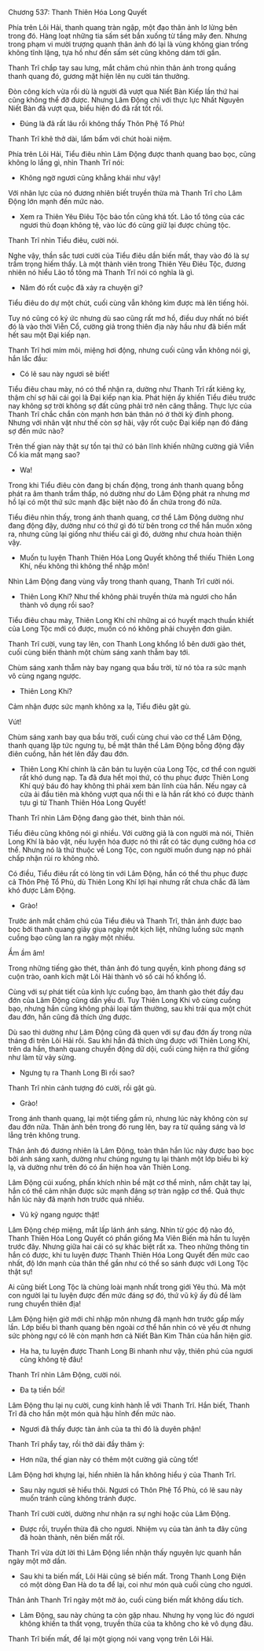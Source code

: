 




Chương 537: Thanh Thiên Hóa Long Quyết


Phía trên Lôi Hải, thanh quang tràn ngập, một đạo thân ảnh lơ lửng bên trong đó. Hàng loạt những tia sấm sét bắn xuống từ tầng mây đen. Nhưng trong phạm vi mười trượng quanh thân ảnh đó lại là vùng không gian trống không tĩnh lặng, tựa hồ như đến sấm sét cũng không dám tới gần.

Thanh Trĩ chắp tay sau lưng, mắt chăm chú nhìn thân ảnh trong quầng thanh quang đó, gương mặt hiện lên nụ cười tán thưởng.

Đòn công kích vừa rồi dù là người đã vượt qua Niết Bàn Kiếp lần thứ hai cũng không thể đỡ được. Nhưng Lâm Động chỉ với thực lực Nhất Nguyên Niết Bàn đã vượt qua, biểu hiện đó đã rất tốt rồi.

- Đúng là đã rất lâu rồi không thấy Thôn Phệ Tổ Phù!

Thanh Trĩ khẽ thở dài, lẩm bẩm với chút hoài niệm.

Phía trên Lôi Hải, Tiểu điêu nhìn Lâm Động được thanh quang bao bọc, cũng không lo lắng gì, nhìn Thanh Trĩ nói:

- Không ngờ ngươi cũng khẳng khái như vậy!

Với nhãn lực của nó đương nhiên biết truyền thừa mà Thanh Trĩ cho Lâm Động lớn mạnh đến mức nào.

- Xem ra Thiên Yêu Điêu Tộc bảo tồn cũng khá tốt. Lão tổ tông của các ngươi thủ đoạn không tệ, vào lúc đó cũng giữ lại được chủng tộc.

Thanh Trĩ nhìn Tiểu điêu, cười nói.

Nghe vậy, thần sắc tươi cười của Tiểu điêu dần biến mất, thay vào đó là sự trầm trọng hiếm thấy. Là một thành viên trong Thiên Yêu Điêu Tộc, đương nhiên nó hiểu Lão tổ tông mà Thanh Trĩ nói có nghĩa là gì.

- Năm đó rốt cuộc đã xảy ra chuyện gì?

Tiểu điêu do dự một chút, cuối cùng vẫn không kìm được mà lên tiếng hỏi.

Tuy nó cũng có ký ức nhưng dù sao cũng rất mơ hồ, điều duy nhất nó biết đó là vào thời Viễn Cổ, cường giả trong thiên địa này hầu như đã biến mất hết sau một Đại kiếp nạn.

Thanh Trĩ hơi mím môi, miệng hơi động, nhưng cuối cũng vẫn không nói gì, hắn lắc đầu:

- Có lẽ sau này ngươi sẽ biết!

Tiểu điêu chau mày, nó có thể nhận ra, dường như Thanh Trĩ rất kiêng kỵ, thậm chí sợ hãi cái gọi là Đại kiếp nạn kia. Phát hiện ấy khiến Tiểu điêu trước nay không sợ trời không sợ đất cũng phải trở nên căng thẳng. Thực lực của Thanh Trĩ chắc chắn còn mạnh hơn bản thân nó ở thời kỳ đỉnh phong. Nhưng với nhân vật như thế còn sợ hãi, vậy rốt cuộc Đại kiếp nạn đó đáng sợ đến mức nào?

Trên thế gian này thật sự tồn tại thứ có bản lĩnh khiến những cường giả Viễn Cổ kia mất mạng sao?

- Wa!

Trong khi Tiểu điêu còn đang bị chấn động, trong ánh thanh quang bỗng phát ra âm thanh trầm thấp, nó dường như do Lâm Động phát ra nhưng mơ hồ lại có một thứ sức mạnh đặc biệt nào đó ẩn chứa trong đó nữa.

Tiểu điêu nhìn thấy, trong ánh thanh quang, cơ thể Lâm Động dường như đang động đậy, dường như có thứ gì đó từ bên trong cơ thể hắn muốn xông ra, nhưng cũng lại giống như thiếu cái gì đó, dường như chưa hoàn thiện vậy.

- Muốn tu luyện Thanh Thiên Hóa Long Quyết không thể thiếu Thiên Long Khí, nếu không thì không thể nhập môn!

Nhìn Lâm Động đang vùng vẫy trong thanh quang, Thanh Trĩ cười nói.

- Thiên Long Khí? Như thế không phải truyền thừa mà ngươi cho hắn thành vô dụng rồi sao?

Tiểu điêu chau mày, Thiên Long Khí chỉ những ai có huyết mạch thuần khiết của Long Tộc mới có được, muốn có nó không phải chuyện đơn giản.

Thanh Trĩ cười, vung tay lên, con Thanh Long khổng lồ bên dưới gào thét, cuối cùng biến thành một chùm sáng xanh thẫm bay tới.

Chùm sáng xanh thẫm này bay ngang qua bầu trời, từ nó tỏa ra sức mạnh vô cùng ngang ngược.

- Thiên Long Khí?

Cảm nhận được sức mạnh không xa lạ, Tiểu điêu gật gù.

Vút!

Chùm sáng xanh bay qua bầu trời, cuối cùng chui vào cơ thể Lâm Động, thanh quang lập tức ngưng tụ, bề mặt thân thể Lâm Động bỗng động đậy điên cuồng, hắn hét lên đầy đau đớn.

- Thiên Long Khí chính là căn bản tu luyện của Long Tộc, cơ thể con người rất khó dung nạp. Ta đã đưa hết mọi thứ, có thu phục được Thiên Long Khí quý báu đó hay không thì phải xem bản lĩnh của hắn. Nếu ngay cả cửa ải đầu tiên mà không vượt qua nổi thì e là hắn rất khó có được thành tựu gì từ Thanh Thiên Hóa Long Quyết!

Thanh Trĩ nhìn Lâm Động đang gào thét, bình thản nói.

Tiểu điêu cũng không nói gì nhiều. Với cường giả là con người mà nói, Thiên Long Khí là bảo vật, nếu luyện hóa được nó thì rất có tác dụng cường hóa cơ thể. Nhưng nó là thứ thuộc về Long Tộc, con người muốn dung nạp nó phải chấp nhận rủi ro không nhỏ.

Có điều, Tiểu điêu rất có lòng tin với Lâm Động, hắn có thể thu phục được cả Thôn Phệ Tổ Phù, dù Thiên Long Khí lợi hại nhưng rất chưa chắc đã làm khó được Lâm Động.

- Grào!

Trước ánh mắt chăm chú của Tiểu điêu và Thanh Trĩ, thân ảnh được bao bọc bởi thanh quang giãy giụa ngày một kịch liệt, những luồng sức mạnh cuồng bạo cũng lan ra ngày một nhiều.

Ầm ầm âm!

Trong những tiếng gào thét, thân ảnh đó tung quyền, kình phong đáng sợ cuộn trào, oanh kích mặt Lôi Hải thành vô số cái hố khổng lồ.

Cùng với sự phát tiết của kình lực cuồng bạo, âm thanh gào thét đầy đau đớn của Lâm Động cũng dần yếu đi. Tuy Thiên Long Khí vô cùng cuồng bạo, nhưng hắn cũng không phải loại tầm thường, sau khi trải qua một chút đau đớn, hắn cũng đã thích ứng được.

Dù sao thì dường như Lâm Động cũng đã quen với sự đau đớn ấy trong nửa tháng đi trên Lôi Hải rồi. Sau khi hắn đã thích ứng được với Thiên Long Khí, trên da hắn, thanh quang chuyển động dữ dội, cuối cùng hiện ra thứ giống như làm từ vảy sừng.

- Ngưng tụ ra Thanh Long Bì rồi sao?

Thanh Trĩ nhìn cảnh tượng đó cười, rồi gật gù.

- Grào!

Trong ánh thanh quang, lại một tiếng gầm rú, nhưng lúc này không còn sự đau đớn nữa. Thân ảnh bên trong đó rung lên, bay ra từ quầng sáng và lơ lẳng trên không trung.

Thân ảnh đó đương nhiên là Lâm Động, toàn thân hắn lúc này được bao bọc bởi ánh sáng xanh, dường như chúng ngưng tụ lại thành một lớp biểu bì kỳ lạ, và dường như trên đó có ẩn hiện hoa văn Thiên Long.

Lâm Động cúi xuống, phấn khích nhìn bề mặt cơ thể mình, nắm chặt tay lại, hắn có thể cảm nhận được sức mạnh đáng sợ tràn ngập cơ thể. Quả thực hắn lúc này đã mạnh hơn trước quá nhiều.

- Vũ kỹ ngang ngược thật!

Lâm Động chép miệng, mắt lấp lánh ánh sáng. Nhìn từ góc độ nào đó, Thanh Thiên Hóa Long Quyết có phần giống Ma Viên Biến mà hắn tu luyện trước đây. Nhưng giữa hai cái có sự khác biệt rất xa. Theo những thông tin hắn có được, khi tu luyện được Thanh Thiên Hóa Long Quyết đến mức cao nhất, độ lớn mạnh của thân thể gần như có thể so sánh được với Long Tộc thật sự!

Ai cũng biết Long Tộc là chủng loài mạnh nhất trong giới Yêu thú. Mà một con người lại tu luyện được đến mức đáng sợ đó, thứ vũ kỹ ấy đủ để làm rung chuyển thiên địa!

Lâm Động hiện giờ mới chỉ nhập môn nhưng đã mạnh hơn trước gấp mấy lần. Lớp biểu bì thanh quang bên ngoài cơ thể hắn nhìn có vẻ yếu ớt nhưng sức phòng ngự có lẽ còn mạnh hơn cả Niết Bàn Kim Thân của hắn hiện giờ.

- Ha ha, tu luyện được Thanh Long Bì nhanh như vậy, thiên phú của ngươi cũng không tệ đâu!

Thanh Trĩ nhìn Lâm Động, cười nói.

- Đa tạ tiền bối!

Lâm Động thu lại nụ cười, cung kính hành lễ với Thanh Trĩ. Hắn biết, Thanh Trĩ đã cho hắn một món quà hậu hĩnh đến mức nào.

- Ngươi đã thấy được tàn ảnh của ta thì đó là duyên phận!

Thanh Trĩ phẩy tay, rồi thở dài đầy thâm ý:

- Hơn nữa, thế gian này có thêm một cường giả cũng tốt!

Lâm Động hơi khựng lại, hiển nhiên là hắn không hiểu ý của Thanh Trĩ.

- Sau này ngươi sẽ hiểu thôi. Ngươi có Thôn Phệ Tổ Phù, có lẽ sau này muốn tránh cũng không tránh được.

Thanh Trĩ cười cười, dường như nhận ra sự nghi hoặc của Lâm Động.

- Được rồi, truyền thừa đã cho ngươi. Nhiệm vụ của tàn ảnh ta đây cũng đã hoàn thành, nên biến mất rồi.

Thanh Trĩ vừa dứt lời thì Lâm Động liền nhận thấy nguyên lực quanh hắn ngày một mờ dần.

- Sau khi ta biến mất, Lôi Hải cũng sẽ biến mất. Trong Thanh Long Điện có một dòng Đan Hà do ta để lại, coi như món quà cuối cùng cho ngươi.

Thân ảnh Thanh Trĩ ngày một mờ ảo, cuối cùng biến mất không dấu tích.

- Lâm Động, sau này chúng ta còn gặp nhau. Nhưng hy vọng lúc đó ngươi không khiến ta thất vọng, truyền thừa của ta không cho kẻ vô dụng đâu.

Thanh Trĩ biến mất, để lại một giọng nói vang vọng trên Lôi Hải.




